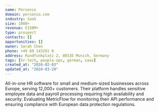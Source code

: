 ```yaml
---
name: Personio
domain: personio.com
industry: SaaS
size: 1000+
revenue: €150M+
type: prospect
contacts: []
opportunities: []
owner: Sarah Chen
phone: +49 89 143291 0
address: Rundfunkplatz 2, 80335 Munich, Germany
tags: [hr-tech, people-ops, german, saas]
created_at: "2024-02-03"
updated_at: "2024-03-20"
---
```


All-in-one HR software for small and medium-sized businesses across Europe, serving 12,000+ customers. Their platform handles sensitive employee data and payroll processing requiring high availability and security. Evaluating MetricFlow for monitoring their API performance and ensuring compliance with European data protection regulations.